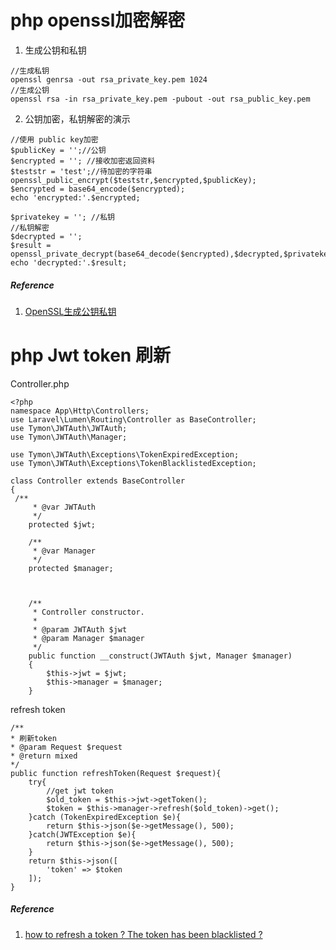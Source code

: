 # php openssl加密解密 #

1. 生成公钥和私钥

```
//生成私钥
openssl genrsa -out rsa_private_key.pem 1024
//生成公钥
openssl rsa -in rsa_private_key.pem -pubout -out rsa_public_key.pem
```
2. 公钥加密，私钥解密的演示

```
//使用 public key加密
$publicKey = '';//公钥
$encrypted = ''; //接收加密返回资料
$teststr = 'test';//待加密的字符串
openssl_public_encrypt($teststr,$encrypted,$publicKey);
$encrypted = base64_encode($encrypted);
echo 'encrypted:'.$encrypted;
 
$privatekey = ''; //私钥
//私钥解密
$decrypted = '';
$result = openssl_private_decrypt(base64_decode($encrypted),$decrypted,$privatekey);
echo 'decrypted:'.$result;
```



##### Reference ######

1. [OpenSSL生成公钥私钥](https://www.cnblogs.com/mnote/p/7464237.html)

# php Jwt token 刷新 #



Controller.php

```
<?php
namespace App\Http\Controllers;
use Laravel\Lumen\Routing\Controller as BaseController;
use Tymon\JWTAuth\JWTAuth;
use Tymon\JWTAuth\Manager;

use Tymon\JWTAuth\Exceptions\TokenExpiredException;
use Tymon\JWTAuth\Exceptions\TokenBlacklistedException;

class Controller extends BaseController
{
 /**
     * @var JWTAuth
     */
    protected $jwt;

    /**
     * @var Manager
     */
    protected $manager;
    
    

    /**
     * Controller constructor.
     *
     * @param JWTAuth $jwt
     * @param Manager $manager
     */
    public function __construct(JWTAuth $jwt, Manager $manager)
    {
        $this->jwt = $jwt;
        $this->manager = $manager;
    }
```

refresh token

```
/**
* 刷新token
* @param Request $request
* @return mixed
*/
public function refreshToken(Request $request){
    try{
    	//get jwt token
        $old_token = $this->jwt->getToken();
        $token = $this->manager->refresh($old_token)->get();
    }catch (TokenExpiredException $e){
        return $this->json($e->getMessage(), 500);
    }catch(JWTException $e){
        return $this->json($e->getMessage(), 500);
    }
    return $this->json([
    	'token' => $token
    ]);
}
```

##### Reference #####
1. [how to refresh a token ? The token has been blacklisted ?](https://github.com/tymondesigns/jwt-auth/issues/831#issuecomment-252398536)

